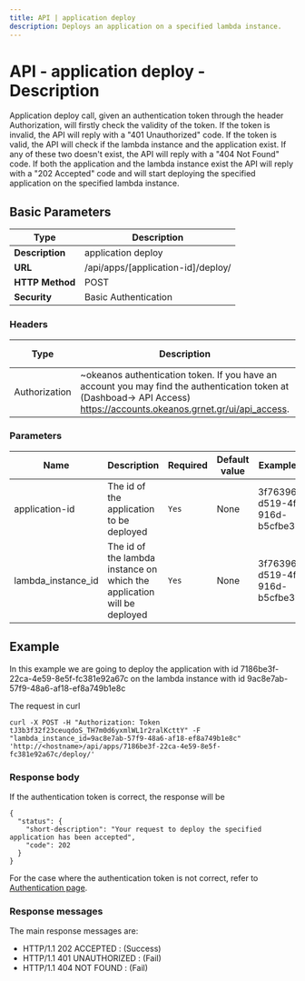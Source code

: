 ```yaml
---
title: API | application deploy
description: Deploys an application on a specified lambda instance.
---
```


# API - application deploy - Description

Application deploy call, given an authentication token through the header Authorization,
will firstly check the validity of the token. If the token is invalid, the API will reply
with a "401 Unauthorized" code. If the token is valid, the API will check if the lambda instance and the application exist. If any of these two doesn't exist, the API will reply with a "404 Not Found" code. If both the application and the lambda instance exist the API
will reply with a "202 Accepted" code and will start deploying the specified application on the specified lambda instance.

## Basic Parameters

|Type | Description
------|-------------
| **Description** | application deploy
| **URL**         | /api/apps/[application-id]/deploy/
| **HTTP Method** | POST
| **Security**    | Basic Authentication


### Headers

Type  | Description | Required | Default value | Example value
----------|-------------|----------|---------------|---------------
Authorization | ~okeanos authentication token. If you have an account you may find the authentication token at (Dashboad-> API Access) https://accounts.okeanos.grnet.gr/ui/api_access. | `Yes` | None | Token tJ3b3f32f23ceuqdoS_..


### Parameters

Name | Description | Required | Default value | Example value
------|-------------|----------|---------------|---------------
application-id  | The id of the application to be deployed |`Yes` |None| 3f763964-d519-4fd2-916d-b5cfbe3b878b
lambda_instance_id | The id of the lambda instance on which the application will be deployed |`Yes`| None| 3f763964-d519-4fd2-916d-b5cfbe3b878b


## Example

In this example we are going to deploy the application with id 7186be3f-22ca-4e59-8e5f-fc381e92a67c on the lambda instance with id
9ac8e7ab-57f9-48a6-af18-ef8a749b1e8c

The request in curl

```
curl -X POST -H "Authorization: Token tJ3b3f32f23ceuqdoS_TH7m0d6yxmlWL1r2ralKcttY" -F "lambda_instance_id=9ac8e7ab-57f9-48a6-af18-ef8a749b1e8c" 'http://<hostname>/api/apps/7186be3f-22ca-4e59-8e5f-fc381e92a67c/deploy/'
```


### Response body

If the authentication token is correct, the response will be

```
{
  "status": {
    "short-description": "Your request to deploy the specified application has been accepted",
    "code": 202
  }
}
```

For the case where the authentication token is not correct, refer to [Authentication page](Authentication.md).

### Response messages

The main response messages are:

- HTTP/1.1 202 ACCEPTED : (Success)
- HTTP/1.1 401 UNAUTHORIZED : (Fail)
- HTTP/1.1 404 NOT FOUND : (Fail)
